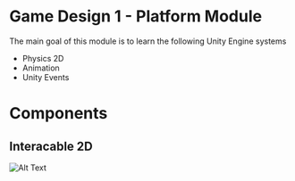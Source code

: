 # Game Design 1 - Platform Module

The main goal of this module is to learn the following Unity Engine systems
  - Physics 2D
  - Animation
  - Unity Events
  

# Components
## Interacable 2D
![Alt Text](https://ibb.co/ZSNQwq2)

